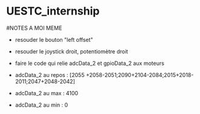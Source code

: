 # UESTC_internship

#NOTES A MOI MEME 

- resouder le bouton "left offset"

- resouder le joystick droit, potentiomètre droit

- faire le code qui relie adcData_2 et gpioData_2 aux moteurs

- adcData_2 au repos : [2055 +2058-2051;2090+2104-2084;2015+2018-2011;2047+2048-2042]

- adcData_2 au max : 4100

- adcData_2 au min : 0
